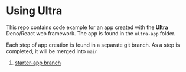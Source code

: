 # Using Ultra

This repo contains code example for an app created with the **Ultra** Deno/React web framework. The app is found in the `ultra-app` folder.

Each step of app creation is found in a separate git branch. As a step is completed, it will be merged into `main`
1. [starter-app branch](https://github.com/cdoremus/deno-blog-code/tree/ultra-starter/using-ultra)

